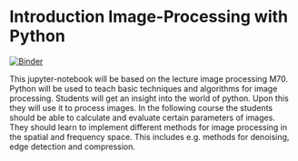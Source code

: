 # Introduction Image-Processing with Python
[![Binder](https://mybinder.org/badge_logo.svg)](https://mybinder.org/v2/gh/johnny-vo/image-proc-binder/main?labpath=notebooks%2Findex.ipynb)



This jupyter-notebook will be based on the lecture image processing M70. Python will be used to teach basic techniques and algorithms for image processing. Students will get an insight into the world of python. Upon this they will use it to process images.
In the following course the students should be able to calculate and evaluate certain parameters of images. They should learn to implement different methods for image processing in the spatial and frequency space. 
This includes e.g. methods for denoising, edge detection and compression. 
